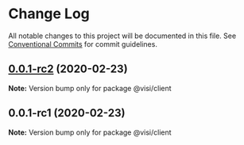 # Change Log

All notable changes to this project will be documented in this file.
See [Conventional Commits](https://conventionalcommits.org) for commit guidelines.

## [0.0.1-rc2](https://github.com/neet/visible/compare/v0.0.1-rc1...v0.0.1-rc2) (2020-02-23)

**Note:** Version bump only for package @visi/client





## 0.0.1-rc1 (2020-02-23)

**Note:** Version bump only for package @visi/client
